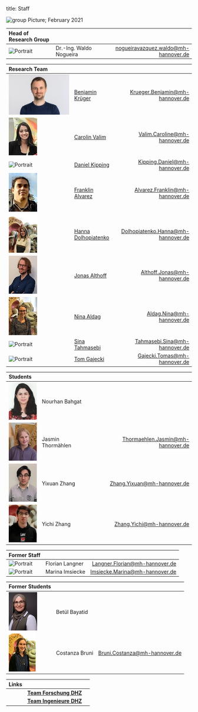 title: Staff

![group Picture; February 2021](staff/GroupPicture.JPG)


| Head of Research Group              |                               |                                           |
|:------------------------------------|:------------------------------|------------------------------------------:|
|![Portrait](staff/Nogueiraklein.jpg) |Dr.-Ing. Waldo Nogueira | <nogueiravazquez.waldo@mh-hannover.de>    |


| Research Team                   |                                                                                 |                                       |
|:--------------------------------|:--------------------------------------------------------------------------------|--------------------------------------:|
|![Portrait](staff/Krueger.jpg)   | [Benjamin Krüger](https://vianna.uber.space/01_workgroups/nogueira/staff/Krueger.html) | <Krueger.Benjamin@mh-hannover.de>  |
|![Portrait](staff/caroline.jpg)  	| [Carolin Valim](https://vianna.de/01_workgroups/nogueira/staff/carolin.html)	|   <Valim.Caroline@mh-hannover.de>    |
|![Portrait](staff/Alrutz.jpg)	   | [Daniel Kipping](https://vianna.uber.space/01_workgroups/nogueira/staff/daniel.html) | <Kipping.Daniel@mh-hannover.de>	     |
|![Portrait](staff/franklin.jpg)	   | [Franklin Alvarez ](https://vianna.de/01_workgroups/nogueira/staff/franklin.html) | <Alvarez.Franklin@mh-hannover.de>	     |
|![Portrait](staff/Hanna.jpeg)	   | [Hanna Dolhopiatenko](https://vianna.uber.space/01_workgroups/nogueira/staff/hanna.html)| <Dolhopiatenko.Hanna@mh-hannover.de>	|
|![Portrait](staff/jonas.jpg)	| [Jonas Althoff](https://vianna.de/01_workgroups/nogueira/staff/jonas.html)	  | <Althoff.Jonas@mh-hannover.de>      |
|![Portrait](staff/Nina.jpeg)	    | [Nina Aldag](https://vianna.uber.space/01_workgroups/nogueira/staff/nina.html)| <Aldag.Nina@mh-hannover.de>         |
|![Portrait](staff/Tahmasebi.jpg)	| [Sina Tahmasebi](https://vianna.uber.space/01_workgroups/nogueira/staff/sina.html) | <Tahmasebi.Sina@mh-hannover.de>  |
|![Portrait](staff/Gajecki.jpg)  	| [Tom Gajecki](https://www.vianna.de/01_workgroups/nogueira/projects/binom.html)	| <Gajecki.Tomas@mh-hannover.de>      |




| Students                    |                     |                                   |
|:----------------------------|:--------------------|----------------------------------:|
|![Portrait](staff/nour.jpg)	| Nourhan Bahgat		  |      |
|![Portrait](staff/Jasmin.jpg)	| Jasmin Thormählen		  | Thormaehlen.Jasmin@mh-hannover.de    |
|![Portrait](staff/zhang.jpg)	| Yixuan  Zhang 		  |    Zhang.Yixuan@mh-hannover.de  |
|![Portrait](staff/yichi.jpg)	| Yichi Zhang 		  |  Zhang.Yichi@mh-hannover.de    |




| Former Staff                  |                                               |                                     |
|:------------------------------|:----------------------------------------------|--------------------------------------:|
|![Portrait](staff/Langner.jpg)	| Florian Langner        | Langner.Florian@mh-hannover.de	 |
|![Portrait](staff/Imsiecke.jpg)	| Marina Imsiecke 			 | Imsiecke.Marina@mh-hannover.de	 |




| Former Students                  |                                               |                                     |
|:------------------------------|:----------------------------------------------|--------------------------------------:|
|![Portrait](staff/betuel.jpg)	| Betül Bayatid 			| 	     |
|![Portrait](staff/costi.jpg)	| Costanza Bruni      | <Bruni.Costanza@mh-hannover.de>  |




| Links                         |                                               |                              |
|:------------------------------|:----------------------------------------------|--------------------------------------:|
| | **[Team Forschung DHZ](https://www.hoerzentrum-hannover.de/wir-ueber-uns/team/forschung/)**    |      |
|	| **[Team Ingenieure DHZ](https://www.hoerzentrum-hannover.de/wir-ueber-uns/team/ingenieure/)** 	|  	   |

